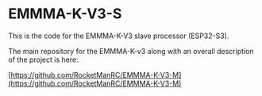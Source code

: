 # EMMMA-K-V3-S
This is the code for the EMMMA-K-V3 slave processor (ESP32-S3).

The main repository for the EMMMA-K-v3 along with an overall description of the project is here:

[https://github.com/RocketManRC/EMMMA-K-V3-M](https://github.com/RocketManRC/EMMMA-K-V3-M)
